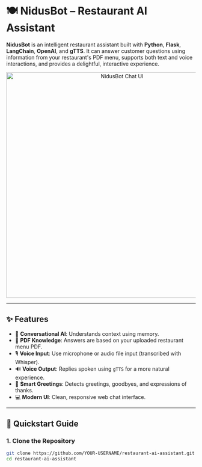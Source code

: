# 🍽️ NidusBot – Restaurant AI Assistant

**NidusBot** is an intelligent restaurant assistant built with **Python**, **Flask**, **LangChain**, **OpenAI**, and **gTTS**. It can answer customer questions using information from your restaurant's PDF menu, supports both text and voice interactions, and provides a delightful, interactive experience.

<p align="center">
  <img src="static/"Screenshot 2025-05-24 163249.png" alt="NidusBot Chat UI" width="600">
</p>

---

## ✨ Features

- 🧠 **Conversational AI**: Understands context using memory.
- 📄 **PDF Knowledge**: Answers are based on your uploaded restaurant menu PDF.
- 🎙️ **Voice Input**: Use microphone or audio file input (transcribed with Whisper).
- 🔊 **Voice Output**: Replies spoken using `gTTS` for a more natural experience.
- 👋 **Smart Greetings**: Detects greetings, goodbyes, and expressions of thanks.
- 💻 **Modern UI**: Clean, responsive web chat interface.

---

## 🚀 Quickstart Guide

### 1. Clone the Repository

```bash
git clone https://github.com/YOUR-USERNAME/restaurant-ai-assistant.git
cd restaurant-ai-assistant
